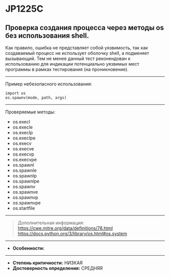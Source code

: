 # JP1225С
## Проверка создания процесса через методы os без использования shell.
Как правило, ошибка не представляет собой уязвимость, так как создаваемый процесс не
использует оболочку shell, а подменяет вызывающий.
Тем не менее данный тест реконендован к использованию 
для индикации потенциально уязвимых мест программы в 
рамках тестирования (на проникновение).

---
Пример небезопасного использования:
```
import os
os.spawnv(mode, path, args)
```
---
Проверяемые методы:

* os.execl
* os.execle
* os.execlp
* os.execlpe
* os.execv
* os.execve
* os.execvp
* os.execvpe
* os.spawnl
* os.spawnle
* os.spawnlp
* os.spawnlpe
* os.spawnv
* os.spawnve
* os.spawnvp
* os.spawnvpe
* os.startfile
---
> Дополнительная информация:
> <https://cwe.mitre.org/data/definitions/78.html>
> <https://docs.python.org/3/library/os.html#os.system>
---
* __Особенности:__
---
* __Степень критичности:__ НИЗКАЯ
* __Достоверность определения:__ СРЕДНЯЯ